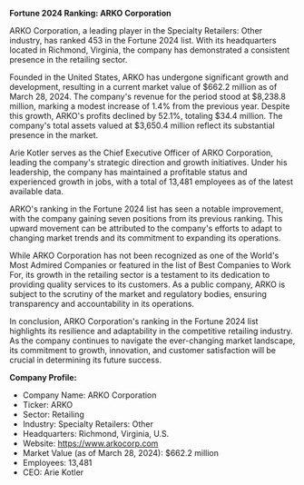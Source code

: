 **Fortune 2024 Ranking: ARKO Corporation**

ARKO Corporation, a leading player in the Specialty Retailers: Other industry, has ranked 453 in the Fortune 2024 list. With its headquarters located in Richmond, Virginia, the company has demonstrated a consistent presence in the retailing sector.

Founded in the United States, ARKO has undergone significant growth and development, resulting in a current market value of $662.2 million as of March 28, 2024. The company's revenue for the period stood at $8,238.8 million, marking a modest increase of 1.4% from the previous year. Despite this growth, ARKO's profits declined by 52.1%, totaling $34.4 million. The company's total assets valued at $3,650.4 million reflect its substantial presence in the market.

Arie Kotler serves as the Chief Executive Officer of ARKO Corporation, leading the company's strategic direction and growth initiatives. Under his leadership, the company has maintained a profitable status and experienced growth in jobs, with a total of 13,481 employees as of the latest available data.

ARKO's ranking in the Fortune 2024 list has seen a notable improvement, with the company gaining seven positions from its previous ranking. This upward movement can be attributed to the company's efforts to adapt to changing market trends and its commitment to expanding its operations.

While ARKO Corporation has not been recognized as one of the World's Most Admired Companies or featured in the list of Best Companies to Work For, its growth in the retailing sector is a testament to its dedication to providing quality services to its customers. As a public company, ARKO is subject to the scrutiny of the market and regulatory bodies, ensuring transparency and accountability in its operations.

In conclusion, ARKO Corporation's ranking in the Fortune 2024 list highlights its resilience and adaptability in the competitive retailing industry. As the company continues to navigate the ever-changing market landscape, its commitment to growth, innovation, and customer satisfaction will be crucial in determining its future success.

**Company Profile:**

- Company Name: ARKO Corporation
- Ticker: ARKO
- Sector: Retailing
- Industry: Specialty Retailers: Other
- Headquarters: Richmond, Virginia, U.S.
- Website: https://www.arkocorp.com
- Market Value (as of March 28, 2024): $662.2 million
- Employees: 13,481
- CEO: Arie Kotler